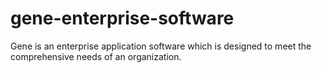 # gene-enterprise-software
Gene is an enterprise application software which is designed to meet the comprehensive needs of an organization.
